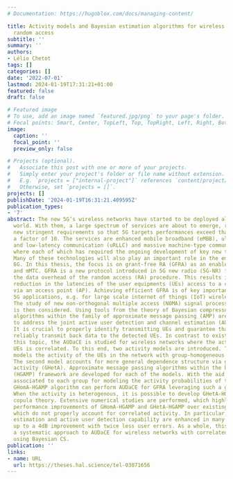 ```yaml
---
# Documentation: https://hugoblox.com/docs/managing-content/

title: Activity models and Bayesian estimation algorithms for wireless grant-free
  random access
subtitle: ''
summary: ''
authors:
- Lélio Chetot
tags: []
categories: []
date: '2022-07-01'
lastmod: 2024-01-19T17:31:21+01:00
featured: false
draft: false

# Featured image
# To use, add an image named `featured.jpg/png` to your page's folder.
# Focal points: Smart, Center, TopLeft, Top, TopRight, Left, Right, BottomLeft, Bottom, BottomRight.
image:
  caption: ''
  focal_point: ''
  preview_only: false

# Projects (optional).
#   Associate this post with one or more of your projects.
#   Simply enter your project's folder or file name without extension.
#   E.g. `projects = ["internal-project"]` references `content/project/deep-learning/index.md`.
#   Otherwise, set `projects = []`.
projects: []
publishDate: '2024-01-19T16:31:21.409595Z'
publication_types:
- '7'
abstract: The new 5G’s wireless networks have started to be deployed all around the
  world. With them, a large spectrum of services are about to emerge, resulting in
  new stringent requirements so that 5G targets performances exceed that of 4G by
  a factor of 10. The services are enhanced mobile broadband (eMBB), ultra reliable
  and low-latency communication (uRLLC) and massive machine-type communication (mMTC)
  where each of which has required the ongoing development of key new technologies.
  Many of these technologies will also play an important role in the emergence of
  6G. In this thesis, the focus is on grant-free RA (GFRA) as an enabler of uRLLC
  and mMTC. GFRA is a new protocol introduced in 5G new radio (5G-NR) for reducing
  the data overhead of the random access (RA) procedure. This results in a significant
  reduction in the latencies of the user equipments (UEs) access to a connected medium
  via an access point (AP). Achieving efficient GFRA is of key importance for many
  5G applications, e.g. for large scale internet of things (IoT) wireless networks.
  The study of new non-orthogonal multiple access (NOMA) signal processing techniques
  is then considered. Using tools from the theory of Bayesian compressed sensing (CS),
  algorithms within the family of approximate message passing (AMP) are developed
  to address the joint active user detection and channel estimation (AUDaCE) problem.
  It is crucial to properly identify transmitting UEs and guarantee that an AP can
  reliably transmit back data to the detected UEs. In contrast to existing work on
  this topic, the AUDaCE is studied for wireless networks where the activity of the
  UEs is correlated. To this end, two activity models are introduced. The first one
  models the activity of the UEs in the network with group-homogeneous activity (GHomA).
  The second model accounts for more general dependence structure via group-heterogeneous
  activity (GHetA). Approximate message passing algorithms within the hybrid GAMP
  (HGAMP) framework are developed for each of the models. With the aid of latent variables
  associated to each group for modeling the activity probabilities of the UEs, the
  GHomA-HGAMP algorithm can perform AUDaCE for GFRA leveraging such a group homogeneity.
  When the activity is heterogenous, it is possible to develop GHetA-HGAMP using the
  copula theory. Extensive numerical studies are performed, which highlight significant
  performance improvements of GHomA-HGAMP and GHetA-HGAMP over existing algorithms
  which do not properly account for correlated activity. In particular, the channel
  estimation and active user detection capability are enhanced in many scenarios with
  up to a 4dB improvement with twice less user errors. As a whole, this thesis provides
  a systematic approach to AUDaCE for wireless networks with correlated activities
  using Bayesian CS.
publication: ''
links:
- name: URL
  url: https://theses.hal.science/tel-03871656
---
```

